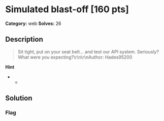 # Simulated blast-off [160 pts]

**Category:** web
**Solves:** 26

## Description
>Sit tight, put on your seat belt... and test our API system. Seriously? What were you expecting?\r\n\r\nAuthor: Hades95200

**Hint**
* -

## Solution

### Flag

